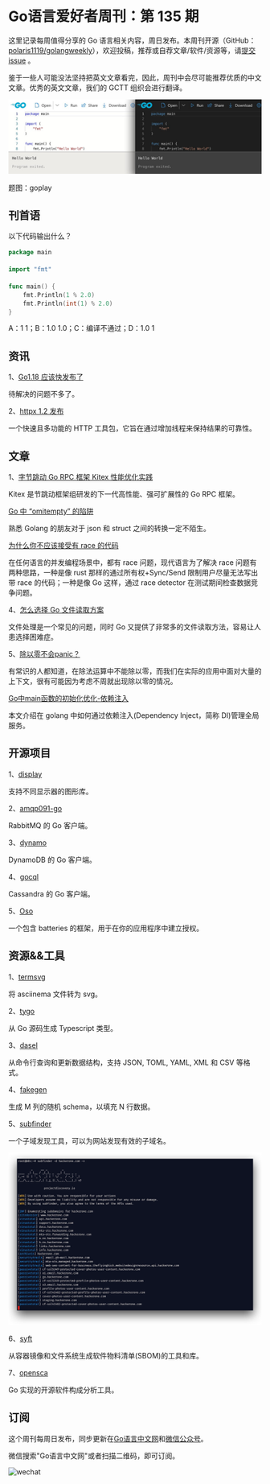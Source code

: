 # Go语言爱好者周刊：第 135 期

这里记录每周值得分享的 Go 语言相关内容，周日发布。本周刊开源（GitHub：[polaris1119/golangweekly](https://github.com/polaris1119/golangweekly)），欢迎投稿，推荐或自荐文章/软件/资源等，请[提交 issue](https://github.com/polaris1119/golangweekly/issues) 。

鉴于一些人可能没法坚持把英文文章看完，因此，周刊中会尽可能推荐优质的中文文章。优秀的英文文章，我们的 GCTT 组织会进行翻译。

![](imgs/issue135/cover.jpeg)

题图：goplay

## 刊首语

以下代码输出什么？

```go
package main

import "fmt"

func main() {
	fmt.Println(1 % 2.0)
	fmt.Println(int(1) % 2.0)
}
```

A：1 1；B：1.0 1.0；C：编译不通过；D：1.0 1

## 资讯

1、[Go1.18 应该快发布了](https://github.com/golang/go/issues?q=is%3Aopen+is%3Aissue+label%3Arelease-blocker+milestone%3AGo1.18)

待解决的问题不多了。

2、[httpx 1.2 发布](https://github.com/projectdiscovery/httpx)

一个快速且多功能的 HTTP 工具包，它旨在通过增加线程来保持结果的可靠性。

## 文章

1、[字节跳动 Go RPC 框架 Kitex 性能优化实践](https://studygolang.com/articles/35530)

Kitex 是节跳动框架组研发的下一代高性能、强可扩展性的 Go RPC 框架。

[Go 中 “omitempty” 的陷阱](https://mp.weixin.qq.com/s/WuCXo9yNWsRmb-n5jA_yWA)

熟悉 Golang 的朋友对于 json 和 struct 之间的转换一定不陌生。

[为什么你不应该接受有 race 的代码](https://mp.weixin.qq.com/s/0vz9uR8zIT64Gvv3qjTENQ)

在任何语言的并发编程场景中，都有 race 问题，现代语言为了解决 race 问题有两种思路，一种是像 rust 那样的通过所有权+Sync/Send 限制用户尽量无法写出带 race 的代码；一种是像 Go 这样，通过 race detector 在测试期间检查数据竞争问题。

4、[怎么选择 Go 文件读取方案](https://mp.weixin.qq.com/s/Z-19Yj8Je7Wb9bqvMR35Cg)

文件处理是一个常见的问题，同时 Go 又提供了非常多的文件读取方法，容易让人患选择困难症。

5、[除以零不会panic？](https://mp.weixin.qq.com/s/uG7KL0BEpzh1-BZs3dbZHA)

有常识的人都知道，在除法运算中不能除以零，而我们在实际的应用中面对大量的上下文，很有可能因为考虑不周就出现除以零的情况。

[Go中main函数的初始化优化-依赖注入](https://mp.weixin.qq.com/s/TSmHhvJw7rmn87bZzZAYhA)

本文介绍在 golang 中如何通过依赖注入(Dependency Inject，简称 DI)管理全局服务。

## 开源项目

1、[display](https://github.com/embeddedgo/display)

支持不同显示器的图形库。

2、[amqp091-go](https://github.com/rabbitmq/amqp091-go)

RabbitMQ 的 Go 客户端。

3、[dynamo](https://github.com/guregu/dynamo)

DynamoDB 的 Go 客户端。

4、[gocql](https://github.com/gocql/gocql)

Cassandra 的 Go 客户端。

5、[Oso](https://github.com/osohq/oso)

一个包含 batteries 的框架，用于在你的应用程序中建立授权。

## 资源&&工具

1、[termsvg](https://github.com/mrmarble/termsvg)

将 asciinema 文件转为 svg。

2、[tygo](https://github.com/gzuidhof/tygo)

从 Go 源码生成 Typescript 类型。

3、[dasel](https://github.com/TomWright/dasel)

从命令行查询和更新数据结构，支持  JSON, TOML, YAML, XML 和 CSV 等格式。

4、[fakegen](https://github.com/multiprocessio/fakegen)

生成 M 列的随机 schema，以填充 N 行数据。

5、[subfinder](https://github.com/projectdiscovery/subfinder)

一个子域发现工具，可以为网站发现有效的子域名。

![](imgs/issue135/subfinder.png)

6、[syft](https://github.com/anchore/syft/)

从容器镜像和文件系统生成软件物料清单(SBOM)的工具和库。

7、[opensca](https://github.com/XmirrorSecurity/OpenSCA-cli)

Go 实现的开源软件构成分析工具。

## 订阅

这个周刊每周日发布，同步更新在[Go语言中文网](https://studygolang.com/go/weekly)和[微信公众号](https://weixin.sogou.com/weixin?query=Go%E8%AF%AD%E8%A8%80%E4%B8%AD%E6%96%87%E7%BD%91)。

微信搜索"Go语言中文网"或者扫描二维码，即可订阅。

![wechat](imgs/wechat.png)
